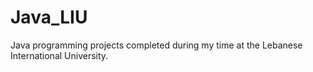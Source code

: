 # Java_LIU
Java programming projects completed during my time at the Lebanese International University.
